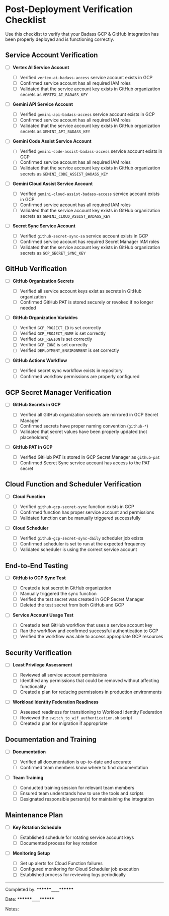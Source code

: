 # Post-Deployment Verification Checklist

Use this checklist to verify that your Badass GCP & GitHub Integration has been properly deployed and is functioning correctly.

## Service Account Verification

- [ ] **Vertex AI Service Account**

  - [ ] Verified `vertex-ai-badass-access` service account exists in GCP
  - [ ] Confirmed service account has all required IAM roles
  - [ ] Validated that the service account key exists in GitHub organization secrets as `VERTEX_AI_BADASS_KEY`

- [ ] **Gemini API Service Account**

  - [ ] Verified `gemini-api-badass-access` service account exists in GCP
  - [ ] Confirmed service account has all required IAM roles
  - [ ] Validated that the service account key exists in GitHub organization secrets as `GEMINI_API_BADASS_KEY`

- [ ] **Gemini Code Assist Service Account**

  - [ ] Verified `gemini-code-assist-badass-access` service account exists in GCP
  - [ ] Confirmed service account has all required IAM roles
  - [ ] Validated that the service account key exists in GitHub organization secrets as `GEMINI_CODE_ASSIST_BADASS_KEY`

- [ ] **Gemini Cloud Assist Service Account**

  - [ ] Verified `gemini-cloud-assist-badass-access` service account exists in GCP
  - [ ] Confirmed service account has all required IAM roles
  - [ ] Validated that the service account key exists in GitHub organization secrets as `GEMINI_CLOUD_ASSIST_BADASS_KEY`

- [ ] **Secret Sync Service Account**
  - [ ] Verified `github-secret-sync-sa` service account exists in GCP
  - [ ] Confirmed service account has required Secret Manager IAM roles
  - [ ] Validated that the service account key exists in GitHub organization secrets as `GCP_SECRET_SYNC_KEY`

## GitHub Verification

- [ ] **GitHub Organization Secrets**

  - [ ] Verified all service account keys exist as secrets in GitHub organization
  - [ ] Confirmed GitHub PAT is stored securely or revoked if no longer needed

- [ ] **GitHub Organization Variables**

  - [ ] Verified `GCP_PROJECT_ID` is set correctly
  - [ ] Verified `GCP_PROJECT_NAME` is set correctly
  - [ ] Verified `GCP_REGION` is set correctly
  - [ ] Verified `GCP_ZONE` is set correctly
  - [ ] Verified `DEPLOYMENT_ENVIRONMENT` is set correctly

- [ ] **GitHub Actions Workflow**
  - [ ] Verified secret sync workflow exists in repository
  - [ ] Confirmed workflow permissions are properly configured

## GCP Secret Manager Verification

- [ ] **GitHub Secrets in GCP**

  - [ ] Verified all GitHub organization secrets are mirrored in GCP Secret Manager
  - [ ] Confirmed secrets have proper naming convention (`github-*`)
  - [ ] Validated that secret values have been properly updated (not placeholders)

- [ ] **GitHub PAT in GCP**
  - [ ] Verified GitHub PAT is stored in GCP Secret Manager as `github-pat`
  - [ ] Confirmed Secret Sync service account has access to the PAT secret

## Cloud Function and Scheduler Verification

- [ ] **Cloud Function**

  - [ ] Verified `github-gcp-secret-sync` function exists in GCP
  - [ ] Confirmed function has proper service account and permissions
  - [ ] Validated function can be manually triggered successfully

- [ ] **Cloud Scheduler**
  - [ ] Verified `github-gcp-secret-sync-daily` scheduler job exists
  - [ ] Confirmed scheduler is set to run at the expected frequency
  - [ ] Validated scheduler is using the correct service account

## End-to-End Testing

- [ ] **GitHub to GCP Sync Test**

  - [ ] Created a test secret in GitHub organization
  - [ ] Manually triggered the sync function
  - [ ] Verified the test secret was created in GCP Secret Manager
  - [ ] Deleted the test secret from both GitHub and GCP

- [ ] **Service Account Usage Test**
  - [ ] Created a test GitHub workflow that uses a service account key
  - [ ] Ran the workflow and confirmed successful authentication to GCP
  - [ ] Verified the workflow was able to access appropriate GCP resources

## Security Verification

- [ ] **Least Privilege Assessment**

  - [ ] Reviewed all service account permissions
  - [ ] Identified any permissions that could be removed without affecting functionality
  - [ ] Created a plan for reducing permissions in production environments

- [ ] **Workload Identity Federation Readiness**
  - [ ] Assessed readiness for transitioning to Workload Identity Federation
  - [ ] Reviewed the `switch_to_wif_authentication.sh` script
  - [ ] Created a plan for migration if appropriate

## Documentation and Training

- [ ] **Documentation**

  - [ ] Verified all documentation is up-to-date and accurate
  - [ ] Confirmed team members know where to find documentation

- [ ] **Team Training**
  - [ ] Conducted training session for relevant team members
  - [ ] Ensured team understands how to use the tools and scripts
  - [ ] Designated responsible person(s) for maintaining the integration

## Maintenance Plan

- [ ] **Key Rotation Schedule**

  - [ ] Established schedule for rotating service account keys
  - [ ] Documented process for key rotation

- [ ] **Monitoring Setup**
  - [ ] Set up alerts for Cloud Function failures
  - [ ] Configured monitoring for Cloud Scheduler job execution
  - [ ] Established process for reviewing logs periodically

---

Completed by: \***\*\*\*\*\***\_\_\_\_\***\*\*\*\*\***

Date: \***\*\*\*\*\***\_\_\_\_\***\*\*\*\*\***

Notes:
